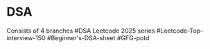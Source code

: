 # DSA

Consists of 4 branches 
#DSA Leetcode 2025 series 
#Leetcode-Top-interview-150 
#Beginner's-DSA-sheet 
#GFG-potd

